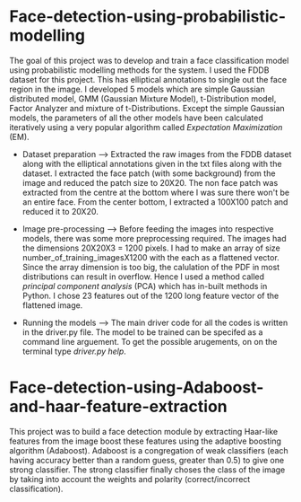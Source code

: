 # Face-detection-using-probabilistic-modelling

The goal of this project was to develop and train a face classification model using probabilistic modelling methods for the system. I used the FDDB dataset for this project. This has elliptical annotations to single out the face region in the image. I developed 5 models which are simple Gaussian distributed model, GMM (Gaussian Mixture Model), t-Distribution model, Factor Analyzer and mixture of t-Distributions. Except the simple Gaussian models, the parameters of all the other models have been calculated iteratively using a very popular algorithm called *Expectation Maximization* (EM).

* Dataset preparation --> Extracted the raw images from the FDDB dataset along with the elliptical annotations given in the txt files along with the dataset. I extracted the face patch (with some background) from the image and reduced the patch size to 20X20. The non face patch was extracted from the centre at the bottom where I was sure there won't be an entire face. From the center bottom, I extracted a 100X100 patch and reduced it to 20X20. 

* Image pre-processing --> Before feeding the images into respective models, there was some more preprocessing required. The images had the dimensions 20X20X3 = 1200 pixels. I had to make an array of size number_of_training_imagesX1200 with the each as a flattened vector. Since the array dimension is too big, the calulation of the PDF in most distributions can result in overflow. Hence I used a method called *principal component analysis* (PCA) which has in-built methods in Python. I chose 23 features out of the 1200 long feature vector of the flattened image. 

* Running the models --> The main driver code for all the codes is written in the driver.py file. The model to be trained can be specifed as a command line arguement. To get the possible arugements, on on the terminal type *driver.py help*.

# Face-detection-using-Adaboost-and-haar-feature-extraction

This project was to build a face detection module by extracting Haar-like features from the image boost these features using the adaptive boosting algorithm (Adaboost). Adaboost is a congregation of weak classifiers (each having accuracy better than a random guess, greater than 0.5) to give one strong classifier. The strong classifier finally choses the class of the image by taking into account the weights and polarity (correct/incorrect classification).
